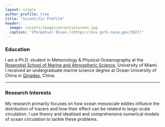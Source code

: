 ```yaml
---
layout: single
author_profile: true
title: "Scientific Profile"
header:
  image: /assets/images/perputualocean.jpg
  caption: "[Perpetual Ocean.](https://svs.gsfc.nasa.gov/3827)"
---
```


### Education
I am a Ph.D. student in Meteorology & Physical Oceanography at the [Rosenstiel School of Marine and Atmospheric Science](https://www.rsmas.miami.edu/), University of Miami.
I received an undergraduate marine science degree at Ocean University of China in [Qingdao](https://en.wikipedia.org/wiki/Qingdao), China.

---

### Research Interests
My research primarily focuses on how ocean mesoscale eddies influece the distribution of tracers and how their effect can be related to large-scale circulation. I use theory and idealized and comprehensive numerical models of ocean circulation to tackle these problems.

